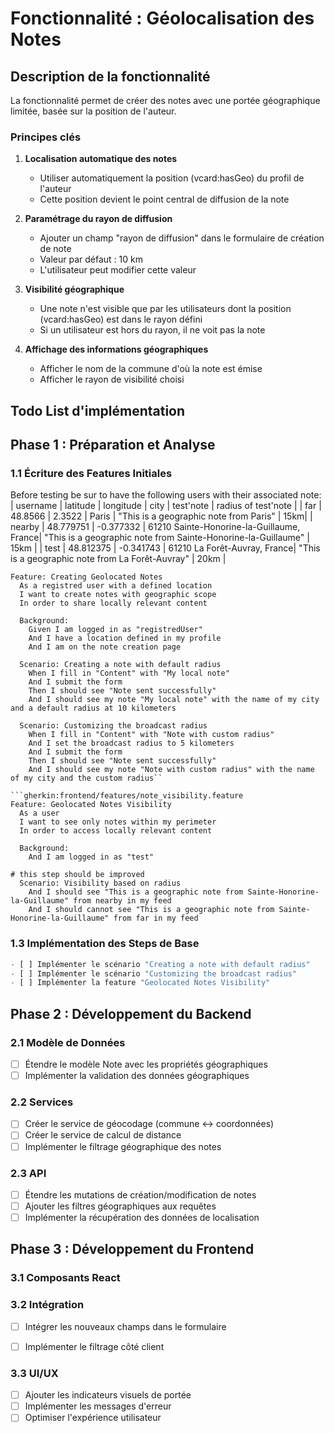 
# Fonctionnalité : Géolocalisation des Notes

## Description de la fonctionnalité
La fonctionnalité permet de créer des notes avec une portée géographique limitée, basée sur la position de l'auteur.

### Principes clés
1. **Localisation automatique des notes**
   - Utiliser automatiquement la position (vcard:hasGeo) du profil de l'auteur
   - Cette position devient le point central de diffusion de la note

2. **Paramétrage du rayon de diffusion**
   - Ajouter un champ "rayon de diffusion" dans le formulaire de création de note
   - Valeur par défaut : 10 km
   - L'utilisateur peut modifier cette valeur

3. **Visibilité géographique**
   - Une note n'est visible que par les utilisateurs dont la position (vcard:hasGeo) est dans le rayon défini
   - Si un utilisateur est hors du rayon, il ne voit pas la note

4. **Affichage des informations géographiques**
   - Afficher le nom de la commune d'où la note est émise
   - Afficher le rayon de visibilité choisi

## Todo List d'implémentation

## Phase 1 : Préparation et Analyse

### 1.1 Écriture des Features Initiales

Before testing be sur to have the following users with their associated note:
 | username | latitude  | longitude | city      | test'note | radius of test'note |
       | far    | 48.8566  | 2.3522   | Paris     | "This is a geographic note from Paris" | 15km|
      | nearby    | 48.779751 |  -0.377332  | 61210 Sainte-Honorine-la-Guillaume, France| "This is a geographic note from Sainte-Honorine-la-Guillaume" | 15km |
     | test    | 48.812375  | -0.341743   | 61210 La Forêt-Auvray, France| "This is a geographic note from La Forêt-Auvray" | 20km |

```gherkin:frontend/features/geographic_scope.feature
Feature: Creating Geolocated Notes
  As a registred user with a defined location
  I want to create notes with geographic scope
  In order to share locally relevant content

  Background:
    Given I am logged in as "registredUser"
    And I have a location defined in my profile
    And I am on the note creation page

  Scenario: Creating a note with default radius
    When I fill in "Content" with "My local note"
    And I submit the form
    Then I should see "Note sent successfully"
    And I should see my note "My local note" with the name of my city and a default radius at 10 kilometers

  Scenario: Customizing the broadcast radius
    When I fill in "Content" with "Note with custom radius"
    And I set the broadcast radius to 5 kilometers
    And I submit the form
    Then I should see "Note sent successfully"
    And I should see my note "Note with custom radius" with the name of my city and the custom radius``

```gherkin:frontend/features/note_visibility.feature
Feature: Geolocated Notes Visibility
  As a user
  I want to see only notes within my perimeter
  In order to access locally relevant content

  Background:     
    And I am logged in as "test"

# this step should be improved
  Scenario: Visibility based on radius
    And I should see "This is a geographic note from Sainte-Honorine-la-Guillaume" from nearby in my feed
    And I should cannot see "This is a geographic note from Sainte-Honorine-la-Guillaume" from far in my feed

```

### 1.3 Implémentation des Steps de Base
```javascript:frontend/features/step_definitions/geolocation_steps.js
- [ ] Implémenter le scénario "Creating a note with default radius"
- [ ] Implémenter le scénario "Customizing the broadcast radius"
- [ ] Implémenter la feature "Geolocated Notes Visibility"
```

## Phase 2 : Développement du Backend

### 2.1 Modèle de Données
- [ ] Étendre le modèle Note avec les propriétés géographiques
- [ ] Implémenter la validation des données géographiques

### 2.2 Services
- [ ] Créer le service de géocodage (commune ↔ coordonnées)
- [ ] Créer le service de calcul de distance
- [ ] Implémenter le filtrage géographique des notes

### 2.3 API
- [ ] Étendre les mutations de création/modification de notes
- [ ] Ajouter les filtres géographiques aux requêtes
- [ ] Implémenter la récupération des données de localisation

## Phase 3 : Développement du Frontend

### 3.1 Composants React
<!-- - [ ] Créer le composant de sélection du rayon
- [ ] Modifier le formulaire de création de note -->
<!-- - [ ] Créer les composants d'affichage des informations géographiques -->

### 3.2 Intégration
- [ ] Intégrer les nouveaux champs dans le formulaire
<!-- - [ ] Ajouter l'affichage des informations géographiques -->
- [ ] Implémenter le filtrage côté client

### 3.3 UI/UX
- [ ] Ajouter les indicateurs visuels de portée
- [ ] Implémenter les messages d'erreur
- [ ] Optimiser l'expérience utilisateur

<!-- ## Phase 4 : Tests et Validation

### 4.1 Tests Unitaires
```javascript:frontend/src/__tests__/services/geolocation.test.js
- [ ] Tests des calculs de distance
- [ ] Tests de validation des coordonnées
- [ ] Tests de conversion des formats
```

### 4.2 Tests d'Intégration
```javascript:frontend/src/__tests__/integration/geolocation.test.js
- [ ] Tests du flux complet de création de note
- [ ] Tests du filtrage géographique
- [ ] Tests de performance
```

## Phase 5 : Documentation et Finalisation

### 5.1 Documentation
- [ ] Documenter les nouveaux composants
- [ ] Documenter l'API géographique
- [ ] Mettre à jour la documentation utilisateur

### 5.2 Optimisation
- [ ] Optimiser les requêtes géographiques
- [ ] Mettre en place le caching des données
- [ ] Optimiser les performances mobiles -->
